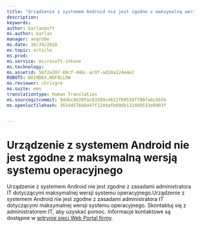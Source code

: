 ```yaml
---
title: "Urządzenie z systemem Android nie jest zgodne z maksymalną wersją systemu operacyjnego | Microsoft Intune"
description: 
keywords: 
author: barlanmsft
ms.author: barlan
manager: angrobe
ms.date: 10/24/2016
ms.topic: article
ms.prod: 
ms.service: microsoft-intune
ms.technology: 
ms.assetid: 58f2a207-88cf-446c-ac9f-ad10a124e4e2
ROBOTS: NOINDEX,NOFOLLOW
ms.reviewer: chrisgre
ms.suite: ems
translationtype: Human Translation
ms.sourcegitcommit: 9ddbcde20fac83289c4622f69538ff00fa0cb65b
ms.openlocfilehash: 355d457bb8447f124dafb09db1324d0533e0403f


---
```


# <a name="android-device-doesnt-comply-with-the-maximum-operating-system-version"></a>Urządzenie z systemem Android nie jest zgodne z maksymalną wersją systemu operacyjnego

Urządzenie z systemem Android nie jest zgodne z zasadami administratora IT dotyczącymi maksymalnej wersji systemu operacyjnego.Urządzenie z systemem Android nie jest zgodne z zasadami administratora IT dotyczącymi maksymalnej wersji systemu operacyjnego. Skontaktuj się z administratorem IT, aby uzyskać pomoc. Informacje kontaktowe są dostępne w [witrynie sieci Web Portal firmy](http://portal.manage.microsoft.com).





<!--HONumber=Nov16_HO1-->


